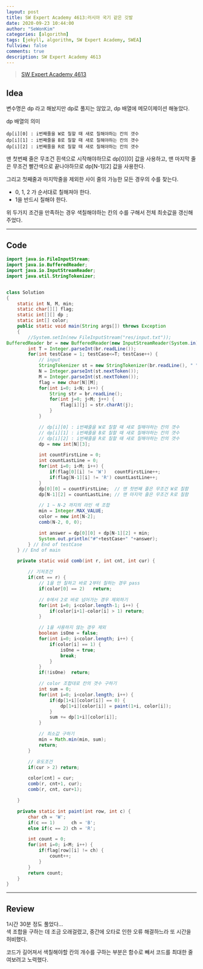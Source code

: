 ```yaml
---
layout: post
title: SW Expert Academy 4613:러시아 국기 같은 깃발
date: 2020-09-23 10:44:00
author: "SeWonKim"
categories: [algorithm]
tags: [jekyll, algorithm, SW Expert Academy, SWEA]
fullview: false
comments: true
description: SW Expert Academy 4613
---
```


> [SW Expert Academy 4613](https://swexpertacademy.com/main/code/problem/problemDetail.do?contestProbId=AWQl9TIK8qoDFAXj#none)

## Idea

변수명은 dp 라고 해놨지만 dp로 풀지는 않았고, dp 배열에 메모이제이션 해놓았다.

dp 배열의 의미

```
dp[i][0] : i번째줄을 W로 칠할 때 새로 칠해야하는 칸의 갯수
dp[i][1] : i번째줄을 B로 칠할 때 새로 칠해야하는 칸의 갯수
dp[i][2] : i번째줄을 R로 칠할 때 새로 칠해야하는 칸의 갯수
```

맨 첫번째 줄은 무조건 흰색으로 시작해야하므로 dp[0][0] 값을 사용하고,
맨 마지막 줄은 무조건 빨간색으로 끝나야하므로 dp[N-1][2] 값을 사용한다.

그리고 첫째줄과 마지막줄을 제외한 사이 줄의 가능한 모든 경우의 수를 찾는다.

- 0, 1, 2 가 순서대로 칠해져야 한다.
- 1을 반드시 칠해야 한다.

위 두가지 조건을 만족하는 경우 색칠해야하는 칸의 수를 구해서 전체 최솟값을 갱신해주었다.

---

## Code

```java
import java.io.FileInputStream;
import java.io.BufferedReader;
import java.io.InputStreamReader;
import java.util.StringTokenizer;


class Solution
{
    static int N, M, min;
	static char[][] flag;
	static int[][] dp ;
	static int[] color;
	public static void main(String args[]) throws Exception
	{
		//System.setIn(new FileInputStream("res/input.txt"));
BufferedReader br = new BufferedReader(new InputStreamReader(System.in));
		int T = Integer.parseInt(br.readLine());
		for(int testCase = 1; testCase<=T; testCase++) {
			// input
			StringTokenizer st = new StringTokenizer(br.readLine(), " ");
			N = Integer.parseInt(st.nextToken());
			M = Integer.parseInt(st.nextToken());
			flag = new char[N][M];
			for(int i=0; i<N; i++) {
				String str = br.readLine();
				for(int j=0; j<M; j++) {
					flag[i][j] = str.charAt(j);
				}
			}

			// dp[i][0] : i번째줄을 W로 칠할 때 새로 칠해야하는 칸의 갯수
			// dp[i][1] : i번째줄을 B로 칠할 때 새로 칠해야하는 칸의 갯수
			// dp[i][2] : i번째줄을 R로 칠할 때 새로 칠해야하는 칸의 갯수
			dp = new int[N][3];

			int countFirstLine = 0;
			int countLastLine = 0;
			for(int i=0; i<M; i++) {
				if(flag[0][i] != 'W')	countFirstLine++;
				if(flag[N-1][i] != 'R')	countLastLine++;
			}
			dp[0][0] = countFirstLine;	// 맨 첫번째 줄은 무조건 W로 칠함
			dp[N-1][2] = countLastLine;	// 맨 마지막 줄은 무조건 R로 칠함

			// 1 ~ N-2 까지의 라인 색 조합
			min = Integer.MAX_VALUE;
			color = new int[N-2];
			comb(N-2, 0, 0);

			int answer = dp[0][0] + dp[N-1][2] + min;
			System.out.println("#"+testCase+" "+answer);
		} // End of testCase
	} // End of main

	private static void comb(int r, int cnt, int cur) {

		// 기저조건
		if(cnt == r) {
			// 1을 안 칠하고 바로 2부터 칠하는 경우 pass
			if(color[0] == 2)	return;

			// 0에서 2로 바로 넘어가는 경우 제외하기
			for(int i=0; i<color.length-1; i++) {
				if(color[i+1]-color[i] > 1) return;
			}

			// 1을 사용하지 않는 경우 제외
			boolean isOne = false;
			for(int i=0; i<color.length; i++) {
				if(color[i] == 1) {
					isOne = true;
					break;
				}
			}
			if(!isOne)	return;

			// color 조합대로 칸의 갯수 구하기
			int sum = 0;
			for(int i=0; i<color.length; i++) {
				if(dp[1+i][color[i]] == 0) {
					dp[1+i][color[i]] = paint(1+i, color[i]);
				}
				sum += dp[1+i][color[i]];
			}

			// 최소값 구하기
			min = Math.min(min, sum);
			return;
		}

		// 유도조건
		if(cur > 2)	return;

		color[cnt] = cur;
		comb(r, cnt+1, cur);
		comb(r, cnt, cur+1);

	}

	private static int paint(int row, int c) {
		char ch = 'W';
		if(c == 1)		ch = 'B';
		else if(c == 2) ch = 'R';

		int count = 0;
		for(int i=0; i<M; i++) {
			if(flag[row][i] != ch) {
				count++;
			}
		}
		return count;
	}
}
```

---

## Review

1시간 30분 정도 풀었다...  
색 조합을 구하는 데 조금 오래걸렸고, 중간에 오타로 인한 오류 해결하느라 또 시간을 허비했다.

코드가 길어져서 색칠해야할 칸의 개수를 구하는 부분은 함수로 빼서 코드를 최대한 줄여보려고 노력했다.
